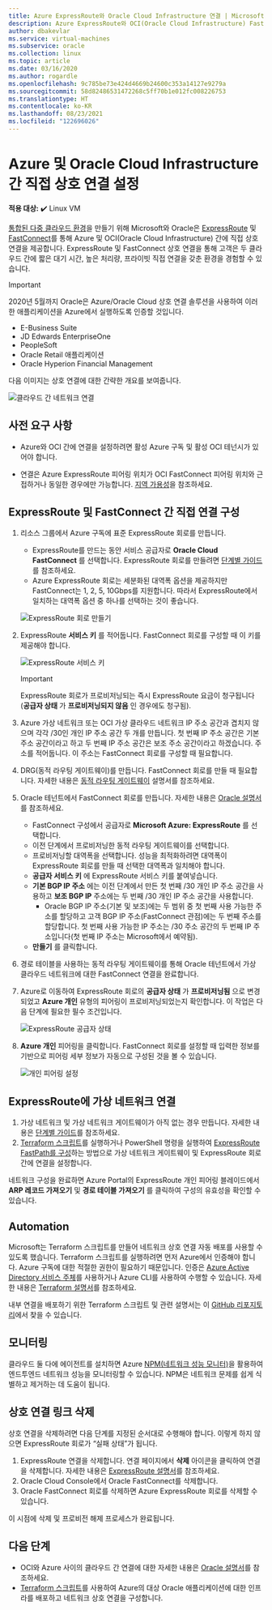 ```yaml
---
title: Azure ExpressRoute와 Oracle Cloud Infrastructure 연결 | Microsoft Docs
description: Azure ExpressRoute와 OCI(Oracle Cloud Infrastructure) FastConnect를 연결하여 클라우드 간 Oracle 애플리케이션 솔루션을 사용하도록 설정합니다.
author: dbakevlar
ms.service: virtual-machines
ms.subservice: oracle
ms.collection: linux
ms.topic: article
ms.date: 03/16/2020
ms.author: rogardle
ms.openlocfilehash: 9c785be73e424d4669b24600c353a14127e9279a
ms.sourcegitcommit: 58d82486531472268c5ff70b1e012fc008226753
ms.translationtype: HT
ms.contentlocale: ko-KR
ms.lasthandoff: 08/23/2021
ms.locfileid: "122696026"
---
```

# <a name="set-up-a-direct-interconnection-between-azure-and-oracle-cloud-infrastructure"></a>Azure 및 Oracle Cloud Infrastructure 간 직접 상호 연결 설정  

**적용 대상:** :heavy_check_mark: Linux VM 

[통합된 다중 클라우드 환경](oracle-oci-overview.md)을 만들기 위해 Microsoft와 Oracle은 [ExpressRoute](../../../expressroute/expressroute-introduction.md) 및 [FastConnect](https://docs.cloud.oracle.com/iaas/Content/Network/Concepts/fastconnectoverview.htm)를 통해 Azure 및 OCI(Oracle Cloud Infrastructure) 간에 직접 상호 연결을 제공합니다. ExpressRoute 및 FastConnect 상호 연결을 통해 고객은 두 클라우드 간에 짧은 대기 시간, 높은 처리량, 프라이빗 직접 연결을 갖춘 환경을 경험할 수 있습니다.

> [!IMPORTANT]
> 2020년 5월까지 Oracle은 Azure/Oracle Cloud 상호 연결 솔루션을 사용하여 이러한 애플리케이션을 Azure에서 실행하도록 인증할 것입니다.
> * E-Business Suite
> * JD Edwards EnterpriseOne
> * PeopleSoft
> * Oracle Retail 애플리케이션
> * Oracle Hyperion Financial Management

다음 이미지는 상호 연결에 대한 간략한 개요를 보여줍니다.

![클라우드 간 네트워크 연결](https://user-images.githubusercontent.com/37556655/115093592-bced0180-9ecf-11eb-976d-9d4c7a1be2a8.png)

## <a name="prerequisites"></a>사전 요구 사항

* Azure와 OCI 간에 연결을 설정하려면 활성 Azure 구독 및 활성 OCI 테넌시가 있어야 합니다.

* 연결은 Azure ExpressRoute 피어링 위치가 OCI FastConnect 피어링 위치와 근접하거나 동일한 경우에만 가능합니다. [지역 가용성](oracle-oci-overview.md#region-availability)을 참조하세요.

## <a name="configure-direct-connectivity-between-expressroute-and-fastconnect"></a>ExpressRoute 및 FastConnect 간 직접 연결 구성

1. 리소스 그룹에서 Azure 구독에 표준 ExpressRoute 회로를 만듭니다. 
    * ExpressRoute를 만드는 동안 서비스 공급자로 **Oracle Cloud FastConnect** 를 선택합니다. ExpressRoute 회로를 만들려면 [단계별 가이드](../../../expressroute/expressroute-howto-circuit-portal-resource-manager.md)를 참조하세요.
    * Azure ExpressRoute 회로는 세분화된 대역폭 옵션을 제공하지만 FastConnect는 1, 2, 5, 10Gbps를 지원합니다. 따라서 ExpressRoute에서 일치하는 대역폭 옵션 중 하나를 선택하는 것이 좋습니다.

    ![ExpressRoute 회로 만들기](media/configure-azure-oci-networking/exr-create-new.png)
1. ExpressRoute **서비스 키** 를 적어둡니다. FastConnect 회로를 구성할 때 이 키를 제공해야 합니다.

    ![ExpressRoute 서비스 키](media/configure-azure-oci-networking/exr-service-key.png)

    > [!IMPORTANT]
    > ExpressRoute 회로가 프로비저닝되는 즉시 ExpressRoute 요금이 청구됩니다(**공급자 상태** 가 **프로비저닝되지 않음** 인 경우에도 청구됨).

1. Azure 가상 네트워크 또는 OCI 가상 클라우드 네트워크 IP 주소 공간과 겹치지 않으며 각각 /30인 개인 IP 주소 공간 두 개를 만듭니다. 첫 번째 IP 주소 공간은 기본 주소 공간이라고 하고 두 번째 IP 주소 공간은 보조 주소 공간이라고 하겠습니다. 주소를 적어둡니다. 이 주소는 FastConnect 회로를 구성할 때 필요합니다.
1. DRG(동적 라우팅 게이트웨이)를 만듭니다. FastConnect 회로를 만들 때 필요합니다. 자세한 내용은 [동적 라우팅 게이트웨이](https://docs.cloud.oracle.com/iaas/Content/Network/Tasks/managingDRGs.htm) 설명서를 참조하세요.
1. Oracle 테넌트에서 FastConnect 회로를 만듭니다. 자세한 내용은 [Oracle 설명서](https://docs.cloud.oracle.com/iaas/Content/Network/Concepts/azure.htm)를 참조하세요.
  
    * FastConnect 구성에서 공급자로 **Microsoft Azure: ExpressRoute** 를 선택합니다.
    * 이전 단계에서 프로비저닝한 동적 라우팅 게이트웨이를 선택합니다.
    * 프로비저닝할 대역폭을 선택합니다. 성능을 최적화하려면 대역폭이 ExpressRoute 회로를 만들 때 선택한 대역폭과 일치해야 합니다.
    * **공급자 서비스 키** 에 ExpressRoute 서비스 키를 붙여넣습니다.
    * **기본 BGP IP 주소** 에는 이전 단계에서 만든 첫 번째 /30 개인 IP 주소 공간을 사용하고 **보조 BGP IP** 주소에는 두 번째 /30 개인 IP 주소 공간을 사용합니다.
        * Oracle BGP IP 주소(기본 및 보조)에는 두 범위 중 첫 번째 사용 가능한 주소를 할당하고 고객 BGP IP 주소(FastConnect 관점)에는 두 번째 주소를 할당합니다. 첫 번째 사용 가능한 IP 주소는 /30 주소 공간의 두 번째 IP 주소입니다(첫 번째 IP 주소는 Microsoft에서 예약됨).
    * **만들기** 를 클릭합니다.
1. 경로 테이블을 사용하는 동적 라우팅 게이트웨이를 통해 Oracle 테넌트에서 가상 클라우드 네트워크에 대한 FastConnect 연결을 완료합니다.
1. Azure로 이동하여 ExpressRoute 회로의 **공급자 상태** 가 **프로비저닝됨** 으로 변경되었고 **Azure 개인** 유형의 피어링이 프로비저닝되었는지 확인합니다. 이 작업은 다음 단계에 필요한 필수 조건입니다.

    ![ExpressRoute 공급자 상태](media/configure-azure-oci-networking/exr-provider-status.png)
1. **Azure 개인** 피어링을 클릭합니다. FastConnect 회로를 설정할 때 입력한 정보를 기반으로 피어링 세부 정보가 자동으로 구성된 것을 볼 수 있습니다.

    ![개인 피어링 설정](media/configure-azure-oci-networking/exr-private-peering.png)

## <a name="connect-virtual-network-to-expressroute"></a>ExpressRoute에 가상 네트워크 연결

1. 가상 네트워크 및 가상 네트워크 게이트웨이가 아직 없는 경우 만듭니다. 자세한 내용은 [단계별 가이드](../../../expressroute/expressroute-howto-add-gateway-portal-resource-manager.md)를 참조하세요.
1. [Terraform 스크립트](https://github.com/microsoft/azure-oracle/tree/master/InterConnect-2)를 실행하거나 PowerShell 명령을 실행하여 [ExpressRoute FastPath를 구성](../../../expressroute/expressroute-howto-linkvnet-arm.md#configure-expressroute-fastpath)하는 방법으로 가상 네트워크 게이트웨이 및 ExpressRoute 회로 간에 연결을 설정합니다.

네트워크 구성을 완료하면 Azure Portal의 ExpressRoute 개인 피어링 블레이드에서 **ARP 레코드 가져오기** 및 **경로 테이블 가져오기** 를 클릭하여 구성의 유효성을 확인할 수 있습니다.

## <a name="automation"></a>Automation

Microsoft는 Terraform 스크립트를 만들어 네트워크 상호 연결 자동 배포를 사용할 수 있도록 했습니다. Terraform 스크립트를 실행하려면 먼저 Azure에서 인증해야 합니다. Azure 구독에 대한 적절한 권한이 필요하기 때문입니다. 인증은 [Azure Active Directory 서비스 주체](../../../active-directory/develop/app-objects-and-service-principals.md#service-principal-object)를 사용하거나 Azure CLI를 사용하여 수행할 수 있습니다. 자세한 내용은 [Terraform 설명서](https://www.terraform.io/docs/providers/azurerm/auth/azure_cli.html)를 참조하세요.

내부 연결을 배포하기 위한 Terraform 스크립트 및 관련 설명서는 이 [GitHub 리포지토리](https://aka.ms/azureociinterconnecttf)에서 찾을 수 있습니다.

## <a name="monitoring"></a>모니터링

클라우드 둘 다에 에이전트를 설치하면 Azure [NPM(네트워크 성능 모니터)](../../../expressroute/how-to-npm.md)을 활용하여 엔드투엔드 네트워크 성능을 모니터링할 수 있습니다. NPM은 네트워크 문제를 쉽게 식별하고 제거하는 데 도움이 됩니다.

## <a name="delete-the-interconnect-link"></a>상호 연결 링크 삭제

상호 연결을 삭제하려면 다음 단계를 지정된 순서대로 수행해야 합니다. 이렇게 하지 않으면 ExpressRoute 회로가 “실패 상태”가 됩니다.

1. ExpressRoute 연결을 삭제합니다. 연결 페이지에서 **삭제** 아이콘을 클릭하여 연결을 삭제합니다. 자세한 내용은 [ExpressRoute 설명서](../../../expressroute/expressroute-howto-linkvnet-portal-resource-manager.md#clean-up-resources)를 참조하세요.
1. Oracle Cloud Console에서 Oracle FastConnect를 삭제합니다.
1. Oracle FastConnect 회로를 삭제하면 Azure ExpressRoute 회로를 삭제할 수 있습니다.

이 시점에 삭제 및 프로비전 해제 프로세스가 완료됩니다.

## <a name="next-steps"></a>다음 단계

* OCI와 Azure 사이의 클라우드 간 연결에 대한 자세한 내용은 [Oracle 설명서](https://docs.cloud.oracle.com/iaas/Content/Network/Concepts/azure.htm)를 참조하세요.
* [Terraform 스크립트](https://aka.ms/azureociinterconnecttf)를 사용하여 Azure의 대상 Oracle 애플리케이션에 대한 인프라를 배포하고 네트워크 상호 연결을 구성합니다. 
